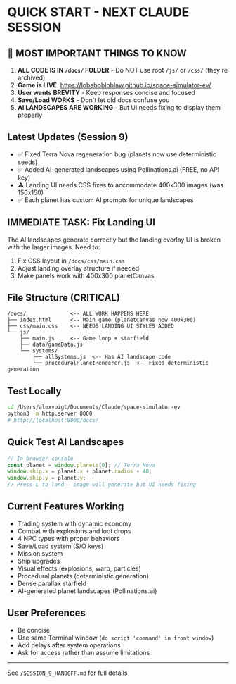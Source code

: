 # QUICK START - NEXT CLAUDE SESSION

## 🚨 MOST IMPORTANT THINGS TO KNOW

1. **ALL CODE IS IN `/docs/` FOLDER** - Do NOT use root `/js/` or `/css/` (they're archived)
2. **Game is LIVE**: https://lobabobloblaw.github.io/space-simulator-ev/
3. **User wants BREVITY** - Keep responses concise and focused
4. **Save/Load WORKS** - Don't let old docs confuse you
5. **AI LANDSCAPES ARE WORKING** - But UI needs fixing to display them properly

## Latest Updates (Session 9)
- ✅ Fixed Terra Nova regeneration bug (planets now use deterministic seeds)
- ✅ Added AI-generated landscapes using Pollinations.ai (FREE, no API key)
- ⚠️ Landing UI needs CSS fixes to accommodate 400x300 images (was 150x150)
- ✅ Each planet has custom AI prompts for unique landscapes

## IMMEDIATE TASK: Fix Landing UI
The AI landscapes generate correctly but the landing overlay UI is broken with the larger images. Need to:
1. Fix CSS layout in `/docs/css/main.css`
2. Adjust landing overlay structure if needed
3. Make panels work with 400x300 planetCanvas

## File Structure (CRITICAL)
```
/docs/              <-- ALL WORK HAPPENS HERE
├── index.html      <-- Main game (planetCanvas now 400x300)
├── css/main.css    <-- NEEDS LANDING UI STYLES ADDED
└── js/
    ├── main.js     <-- Game loop + starfield
    ├── data/gameData.js
    └── systems/
        ├── allSystems.js  <-- Has AI landscape code
        └── proceduralPlanetRenderer.js  <-- Fixed deterministic generation
```

## Test Locally
```bash
cd /Users/alexvoigt/Documents/Claude/space-simulator-ev
python3 -m http.server 8000
# http://localhost:8000/docs/
```

## Quick Test AI Landscapes
```javascript
// In browser console
const planet = window.planets[0]; // Terra Nova
window.ship.x = planet.x + planet.radius + 40;
window.ship.y = planet.y;
// Press L to land - image will generate but UI needs fixing
```

## Current Features Working
- Trading system with dynamic economy
- Combat with explosions and loot drops
- 4 NPC types with proper behaviors
- Save/Load system (S/O keys)
- Mission system
- Ship upgrades
- Visual effects (explosions, warp, particles)
- Procedural planets (deterministic generation)
- Dense parallax starfield
- AI-generated planet landscapes (Pollinations.ai)

## User Preferences
- Be concise
- Use same Terminal window (`do script 'command' in front window`)
- Add delays after system operations
- Ask for access rather than assume limitations

---
See `/SESSION_9_HANDOFF.md` for full details
